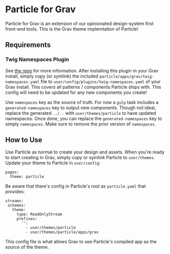 # Particle for Grav

Particle for Grav is an extension of our opinionated design-system first front-end tools. This is the Grav theme implemtation of Particle!

## Requirements

### Twig Namespaces Plugin

See [the repo](https://github.com/phase2/grav-plugin-twig-namespaces) for more information. After installing this plugin in your Grav install, simply copy (or symlink) the included `particle/apps/grav/twig-namespaces.yaml` file to `user/config/plugins/twig-namespaces.yaml` of your Grav install. This covers all patterns / components Particle ships with. This config will need to be updated for any new components you create!

Use `namespaces` key as the source of truth. For now a `gulp` task includes a `generated-namespaces` key to output new components. Though not ideal, replace the generated `../..` with `user/themes/particle` to have updated namespaces. Once done, you can replace the `generated-namespaces` key to simply `namespaces`. Make sure to remove the prior version of `namespaces`.

## How to Use

Use Particle as normal to create your design and assets. When you're ready to start creating in Grav, simply copy or symlink Particle to `user/themes`. Update your theme to Particle in `user/config`:

```
pages:
  theme: particle
```

Be aware that there's config in Particle's root as `particle.yaml` that provides:

```
streams:
 schemes:
   theme:
     type: ReadOnlyStream
     prefixes:
       '':
         - user/themes/particle
         - user/themes/particle/apps/grav
```

This config file is what allows Grav to see Particle's compiled app as the source of the theme.
